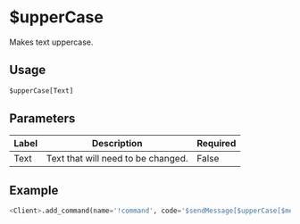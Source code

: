 # $upperCase
Makes text uppercase.

## Usage
```py
$upperCase[Text]
```

## Parameters
| Label | Description | Required |
| ----- | ----------- | -------- |
| Text | Text that will need to be changed. | False |

## Example
```py
<Client>.add_command(name='!command', code='$sendMessage[$upperCase[$message]]')
```
